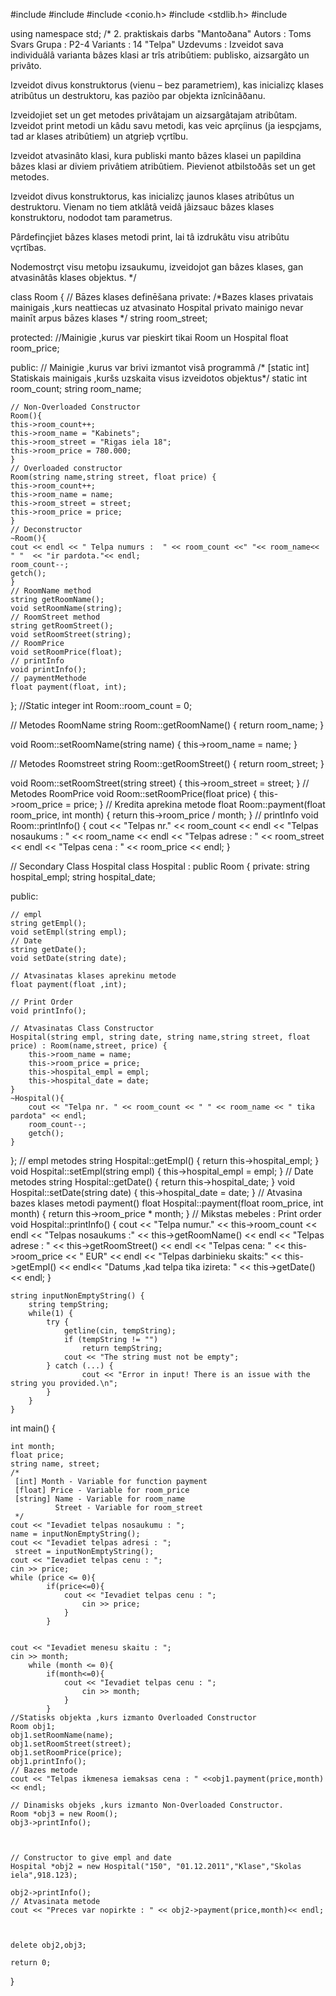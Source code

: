 
#include <iostream>
#include <string>
#include <conio.h>
#include <stdlib.h>
#include <typeinfo>

using namespace std;
/*
 2. praktiskais darbs "Mantoðana"
 Autors   : Toms Svars
 Grupa    : P2-4
 Variants : 14 "Telpa"
 Uzdevums :
 Izveidot sava individuâlâ varianta bâzes klasi ar trîs atribûtiem: publisko, aizsargâto un privâto.

 Izveidot divus konstruktorus (vienu – bez parametriem), kas inicializç klases atribûtus un destruktoru,
 kas paziòo par objekta iznîcinâðanu.

 Izveidojiet set un get metodes privâtajam un aizsargâtajam atribûtam. Izveidot print metodi
 un kâdu savu metodi, kas veic aprçíinus (ja iespçjams, tad ar klases atribûtiem) un atgrieþ vçrtîbu.

 Izveidot atvasinâto klasi, kura publiski manto bâzes klasei un papildina bâzes klasi
 ar diviem privâtiem atribûtiem. Pievienot atbilstoðâs set un get metodes.

 Izveidot divus konstruktorus, kas inicializç jaunos klases atribûtus un destruktoru. Vienam no tiem
 atklâtâ veidâ jâizsauc bâzes klases konstruktoru, nododot tam parametrus.

 Pârdefinçjiet bâzes klases metodi print, lai tâ izdrukâtu visu atribûtu vçrtîbas.

 Nodemostrçt visu metoþu izsaukumu, izveidojot gan bâzes klases, gan atvasinâtâs klases objektus.
 */

class Room {
    // Bāzes klases definēšana
private:
	/*Bazes klases privatais mainigais ,kurs neattiecas uz atvasinato Hospital
	privato mainigo nevar mainīt arpus bāzes klases
    */
	string room_street;

protected:
	//Mainigie ,kurus var pieskirt tikai Room un Hospital
	float room_price;

public:
	// Mainigie ,kurus var brivi izmantot visâ programmâ
	/*
	[static int] Statiskais mainigais ,kuršs uzskaita visus izveidotos objektus*/
	static int room_count;
	string room_name;

	// Non-Overloaded Constructor
	Room(){
	this->room_count++;
	this->room_name = "Kabinets";
	this->room_street = "Rigas iela 18";
	this->room_price = 780.000;
    }
	// Overloaded constructor
	Room(string name,string street, float price) {
    this->room_count++;
	this->room_name = name;
	this->room_street = street;
	this->room_price = price;
    }
	// Deconstructor
	~Room(){
	cout << endl << " Telpa numurs :  " << room_count <<" "<< room_name<< " "  << "ir pardota."<< endl;
	room_count--;
	getch();
    }
	// RoomName method
	string getRoomName();
	void setRoomName(string);
	// RoomStreet method
	string getRoomStreet();
	void setRoomStreet(string);
	// RoomPrice
	void setRoomPrice(float);
	// printInfo
	void printInfo();
	// paymentMethode
	float payment(float, int);
};
//Static integer
int Room::room_count = 0;

// Metodes RoomName
string Room::getRoomName() {
	return room_name;
}

void Room::setRoomName(string name) {
	this->room_name = name;
}

// Metodes Roomstreet
string Room::getRoomStreet() {
	return room_street;
}

void Room::setRoomStreet(string street) {
	this->room_street = street;
}
// Metodes RoomPrice
void Room::setRoomPrice(float price) {
	this->room_price = price;
}
// Kredita aprekina metode
float Room::payment(float room_price, int month) {
	return this->room_price / month;
}
// printInfo
void Room::printInfo() {
	cout << "Telpas  nr." << room_count << endl <<
		"Telpas nosaukums : " << room_name << endl <<
		"Telpas adrese : " << room_street << endl << "Telpas cena : " <<
		room_price << endl;
}

// Secondary Class Hospital
class Hospital : public Room {
private:
	string hospital_empl;
	string hospital_date;

public:

	// empl
	string getEmpl();
	void setEmpl(string empl);
	// Date
	string getDate();
    void setDate(string date);

    // Atvasinatas klases aprekinu metode
	float payment(float ,int);

	// Print Order
	void printInfo();

	// Atvasinatas Class Constructor
	Hospital(string empl, string date, string name,string street, float price) : Room(name,street, price) {
		this->room_name = name;
		this->room_price = price;
		this->hospital_empl = empl;
		this->hospital_date = date;
	}
	~Hospital(){
        cout << "Telpa nr. " << room_count << " " << room_name << " tika pardota" << endl;
        room_count--;
        getch();
	}

};
// empl metodes
string Hospital::getEmpl() {
	return this->hospital_empl;
}
void Hospital::setEmpl(string empl) {
	this->hospital_empl = empl;
}
// Date metodes
string Hospital::getDate() {
	return this->hospital_date;
}
void Hospital::setDate(string date) {
	this->hospital_date = date;
}
// Atvasina bazes klases metodi payment()
float Hospital::payment(float room_price, int month) {
	return this->room_price * month;
}
// Mikstas mebeles  : Print order
void Hospital::printInfo() {
	cout << "Telpa numur." << this->room_count << endl <<
	 "Telpas nosaukums :" << this->getRoomName() << endl <<
	"Telpas adrese : " << this->getRoomStreet() << endl <<
	 "Telpas cena: " << this->room_price << " EUR" << endl <<
	"Telpas darbinieku skaits:" << this->getEmpl() << endl<<
	 "Datums ,kad telpa tika izireta: " << this->getDate() << endl;
}

	string inputNonEmptyString() {
		string tempString;
		while(1) {
			try	{
				getline(cin, tempString);
				if (tempString != "")
					return tempString;
				cout << "The string must not be empty";
			} catch (...) {
					cout << "Error in input! There is an issue with the string you provided.\n";
			}
		}
	}

int main() {

	int month;
	float price;
	string name, street;
	/*
	 [int] Month - Variable for function payment
	 [float] Price - Variable for room_price
	 [string] Name - Variable for room_name
              Street - Variable for room_street
	 */
	cout << "Ievadiet telpas nosaukumu : ";
	name = inputNonEmptyString();
	cout << "Ievadiet telpas adresi : ";
	 street = inputNonEmptyString();
	cout << "Ievadiet telpas cenu : ";
	cin >> price;
	while (price <= 0){
            if(price<=0){
                cout << "Ievadiet telpas cenu : ";
                    cin >> price;
                }
            }


	cout << "Ievadiet menesu skaitu : ";
	cin >> month;
		while (month <= 0){
            if(month<=0){
                cout << "Ievadiet telpas cenu : ";
                    cin >> month;
                }
            }
    //Statisks objekta ,kurs izmanto Overloaded Constructor
	Room obj1;
	obj1.setRoomName(name);
	obj1.setRoomStreet(street);
	obj1.setRoomPrice(price);
	obj1.printInfo();
	// Bazes metode
	cout << "Telpas ikmenesa iemaksas cena : " <<obj1.payment(price,month) << endl;

	// Dinamisks objeks ,kurs izmanto Non-Overloaded Constructor.
	Room *obj3 = new Room();
	obj3->printInfo();



	// Constructor to give empl and date
	Hospital *obj2 = new Hospital("150", "01.12.2011","Klase","Skolas iela",918.123);

	obj2->printInfo();
	// Atvasinata metode
	cout << "Preces var nopirkte : " << obj2->payment(price,month)<< endl;



	delete obj2,obj3;

	return 0;
}
